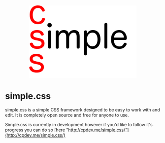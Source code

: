 <p align="center">
  <img src="logo.png">  
</p>

# simple.css
simple.css is a simple CSS framework designed to be easy to work with and edit. It is completely
open source and free for anyone to use.

Simple.css is currently in development however if you'd like to follow it's progress you can do so [here "http://cpdev.me/simple.css/"](http://cpdev.me/simple.css/)
